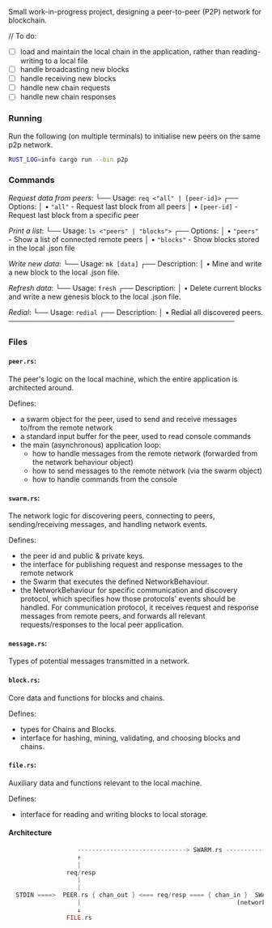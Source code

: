 Small work-in-progress project, designing a peer-to-peer (P2P) network for blockchain.

// To do:
 - [ ] load and maintain the local chain in the application, rather than reading-writing to a local file
 - [ ] handle broadcasting new blocks
 - [ ] handle receiving new blocks
 - [ ] handle new chain requests
 - [ ] handle new chain responses

### Running

Run the following (on multiple terminals) to initialise new peers on the same p2p network.

```sh
RUST_LOG=info cargo run --bin p2p
```
### Commands

  *Request data from peers*:
└── Usage: `req <"all" | [peer-id]>`
┌── Options:
│     • `"all"`      - Request last block from all peers
│     • `[peer-id]`  - Request last block from a specific peer

  *Print a list*:
└── Usage: `ls <"peers" | "blocks">`
┌── Options:
│     • `"peers"`    - Show a list of connected remote peers
│     • `"blocks"`   - Show blocks stored in the local .json file

  *Write new data*:
└── Usage: `mk [data]`
┌── Description:
│     • Mine and write a new block to the local .json file.

  *Refresh data*:
└── Usage: `fresh`
┌── Description:
│     • Delete current blocks and write a new genesis block to the local .json file.

  *Redial*:
└── Usage: `redial`
┌── Description:
│     • Redial all discovered peers.
─────────────────────────────────────────────

### Files

#### `peer.rs`:
The peer's logic on the local machine, which the entire application is architected around.

Defines:
  - a swarm object for the peer, used to send and receive messages to/from the remote network
  - a standard input buffer for the peer, used to read console commands
  - the main (asynchronous) application loop:
    - how to handle messages from the remote network (forwarded from the network behaviour object)
    - how to send messages to the remote network (via the swarm object)
    - how to handle commands from the console

#### `swarm.rs`:
The network logic for discovering peers, connecting to peers, sending/receiving messages, and handling network events.

Defines:
  - the peer id and public & private keys.
  - the interface for publishing request and response messages to the remote network
  - the Swarm that executes the defined NetworkBehaviour.
  - the NetworkBehaviour for specific communication and discovery protocol, which specifies how those protocols' events
    should be handled. For communication protocol, it receives request and response messages from remote peers, and
    forwards all relevant requests/responses to the local peer application.

#### `message.rs`:
Types of potential messages transmitted in a network.

#### `block.rs`:
Core data and functions for blocks and chains.

Defines:
  - types for Chains and Blocks.
  - interface for hashing, mining, validating, and choosing blocks and chains.

#### `file.rs`:
Auxiliary data and functions relevant to the local machine.

Defines:
  - interface for reading and writing blocks to local storage.


#### Architecture
```rs
                   ------------------------------> SWARM.rs ---------------------------->
                   ↑                                                                    |
                   |                                                                    |
                req/resp                                                             req/resp
                   |                                                                    |
                   |                                                                    ↓
  STDIN ====>  PEER.rs { chan_out } <=== req/resp ==== { chan_in }  SWARM.rs  <-- event <---   P2P_NETWORK
                   |                                           (network behaviour)
                   ↓
                FILE.rs
```

<!--
  Note:
  The Peer and NetworkBehaviour object never directly communicate. The Swarm is the intermediary that executes the one-way communication (the NetworkBehaviour sending messages to it the Peer via the local channel) describes in the code, when responding to events.
-->